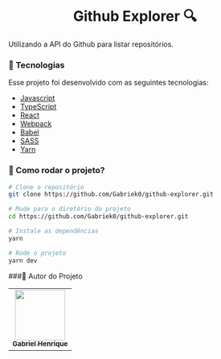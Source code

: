 <h1 align="center">Github Explorer 🔍</h1>


<p align="justify">Utilizando a API do Github para listar repositórios.</p>


### :nut_and_bolt: Tecnologias

Esse projeto foi desenvolvido com as seguintes tecnologias:

- [Javascript][javascript]
- [TypeScript][typescript]
- [React][reactjs]
- [Webpack][webpack]
- [Babel][babel]
- [SASS][sass]
- [Yarn][yarn]

[javascript]: https://developer.mozilla.org/pt-BR/docs/Web/JavaScript
[typescript]: https://www.typescriptlang.org/
[reactjs]: https://reactjs.org
[webpack]: https://webpack.js.org/
[babel]: https://babeljs.io/
[sass]: https://sass-lang.com/
[yarn]: https://yarnpkg.com/

### 🤔 Como rodar o projeto? 

```bash
# Clone o repositório
git clone https://github.com/Gabriek0/github-explorer.git

# Mude para o diretório do projeto
cd https://github.com/Gabriek0/github-explorer.git

# Instale as dependências
yarn

# Rode o projeto
yarn dev
```

###🧑 Autor do Projeto

<table>
  <tr>
    <td align="center">
      <a href="https://github.com/Gabriek0">
        <img src='https://avatars.githubusercontent.com/u/89749843?v=4' width="100px;" alt=""/>
        <br />
          <sub>
            <b>Gabriel Henrique</b>
          </sub>
      </a>
    </td>

  </tr>
</table>



